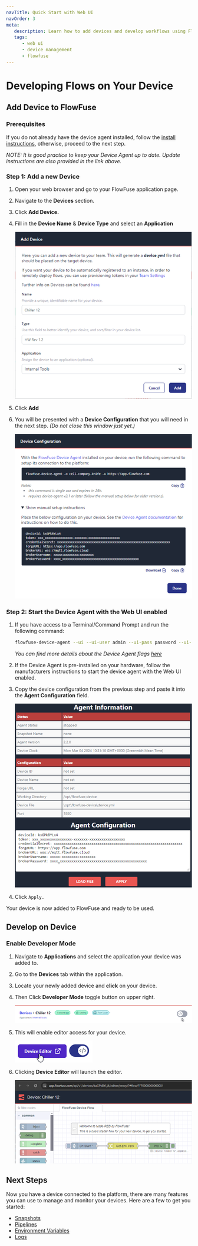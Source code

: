 ```yaml
---
navTitle: Quick Start with Web UI
navOrder: 3
meta:
   description: Learn how to add devices and develop workflows using FlowFuse web UI on Devices.
   tags:
      - web ui
      - device management
      - flowfuse
---
```


# Developing Flows on Your Device

## Add Device to FlowFuse

### Prerequisites

If you do not already have the device agent installed, follow the [install instructions](./install.md), otherwise, proceed to the next step.

_NOTE: It is good practice to keep your Device Agent up to date. Update instructions are also provided in the link above._


### Step 1: Add a new Device
1. Open your web browser and go to your FlowFuse application page.
2. Navigate to the **Devices** section.
3. Click **Add Device.**
4. Fill in the **Device Name** & **Device Type** and select an **Application**

    <img src="images/add_device.png" width=500 />
6. Click **Add**
7. You will be presented with a **Device Configuration** that you will need in the next step. _(Do not close this window just yet.)_

    <img src="images/config_yml2b.png" width=500 />

### Step 2: Start the Device Agent with the Web UI enabled
1. If you have access to a Terminal/Command Prompt and run the following command:
    ```bash
    flowfuse-device-agent --ui --ui-user admin --ui-pass password --ui-port 8081
    ```
    _You can find more details about the Device Agent flags [here](https://flowfuse.com/docs/device-agent/running/)_
2. If the Device Agent is pre-installed on your hardware, follow the manufacturers instructions to start the device agent with the Web UI enabled.
3. Copy the device configuration from the previous step and paste it into the **Agent Configuration** field. 

   <img src="images/device_gui.png" width=500 />

4. Click `Apply.`

Your device is now added to FlowFuse and ready to be used.

## Develop on Device
### Enable Developer Mode
1. Navigate to **Applications** and select the application your device was added to.
2. Go to the **Devices** tab within the application.
3. Locate your newly added device and **click** on your device.
4. Then Click **Developer Mode** toggle button on upper right.

    <img src="images/developer.png" />

5. This will enable editor access for your device.

    <img src="images/editorEnabled.png"/>

7. Clicking **Device Editor** will launch the editor.

    <img src="images/nr_editor.png" width=500 />

## Next Steps

Now you have a device connected to the platform, there are many features you can use to manage and monitor your devices.  Here are a few to get you started:

* [Snapshots](../user/snapshots.md)
* [Pipelines](../user/devops-pipelines.md)
* [Environment Variables](../user/envvar.md)
* [Logs](../user/logs.md)
